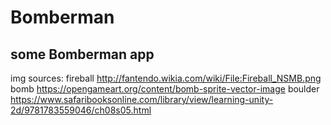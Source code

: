# Bomberman

## some Bomberman app
img sources:
fireball http://fantendo.wikia.com/wiki/File:Fireball_NSMB.png
bomb https://opengameart.org/content/bomb-sprite-vector-image
boulder https://www.safaribooksonline.com/library/view/learning-unity-2d/9781783559046/ch08s05.html
